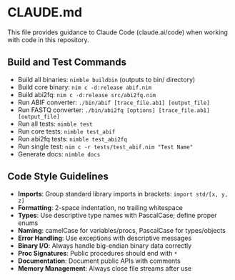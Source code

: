 # CLAUDE.md

This file provides guidance to Claude Code (claude.ai/code) when working with code in this repository.

## Build and Test Commands
- Build all binaries: `nimble buildbin` (outputs to bin/ directory)
- Build core binary: `nim c -d:release abif.nim`
- Build abi2fq: `nim c -d:release src/abi2fq.nim`
- Run ABIF converter: `./bin/abif [trace_file.ab1] [output_file]`
- Run FASTQ converter: `./bin/abi2fq [options] [trace_file.ab1] [output_file]`
- Run all tests: `nimble test`
- Run core tests: `nimble test_abif`
- Run abi2fq tests: `nimble test_abi2fq`
- Run single test: `nim c -r tests/test_abif.nim "Test Name"`
- Generate docs: `nimble docs`

## Code Style Guidelines
- **Imports**: Group standard library imports in brackets: `import std/[x, y, z]`
- **Formatting**: 2-space indentation, no trailing whitespace
- **Types**: Use descriptive type names with PascalCase; define proper enums
- **Naming**: camelCase for variables/procs, PascalCase for types/objects
- **Error Handling**: Use exceptions with descriptive messages
- **Binary I/O**: Always handle big-endian binary data correctly
- **Proc Signatures**: Public procedures should end with `*`
- **Documentation**: Document public APIs with comments
- **Memory Management**: Always close file streams after use